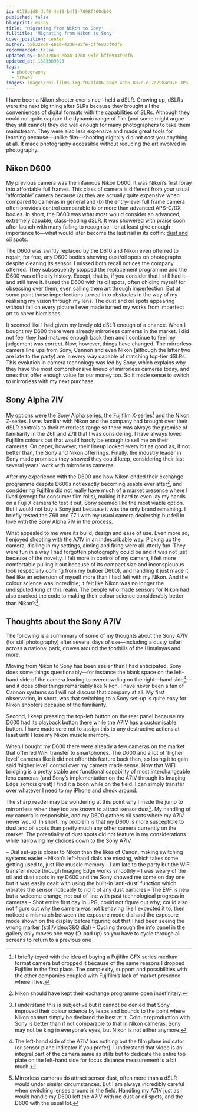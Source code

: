 ```yaml
---
id: 0178b1d8-dcf8-4e19-b4f1-7898f460db09
published: false
blueprint: essay
title: 'Migrating from Nikon to Sony'
fulltitle: 'Migrating from Nikon to Sony'
cover_position: center
author: b5b32860-ebab-42d8-95fe-bff6933f0df6
recommended: false
updated_by: b5b32860-ebab-42d8-95fe-bff6933f0df6
updated_at: 1683309393
tags:
  - photography
  - travel
images: images/rni-films-img-f021fd86-aaa2-4eb6-837c-e17d2984d970.JPG
---
```

I have been a Nikon shooter ever since I held a dSLR. Growing up, dSLRs were the next big thing after SLRs because they brought all the conveniences of digital formats with the capabilities of SLRs. Although they could not quite capture the dynamic range of film (and some might argue they still cannot) they did well enough for many photographers to take them mainstream. They were also less expensive and made great tools for learning because—unlike film—shooting digitally did not cost you anything at all. It made photography accessible without reducing the art involved in photography.

## Nikon D600

My previous camera was the infamous Nikon D600. It was Nikon’s first foray into affordable full frames. This class of camera is different from your usual ‘affordable’ camera because (a) they are actually quite expensive when compared to cameras in general and (b) the entry-level full frame camera often provides control comparable to or more than advanced APS-C/DX bodies. In short, the D600 was what most would consider an advanced, extremely capable, class-leading dSLR. It was showered with praise soon after launch with many failing to recognise—or at least give enough importance to—what would later become the last nail in its coffin: [dust and oil spots](https://uncertainty.com/my-camera-mistake-nikon-d600/).

The D600 was swiftly replaced by the D610 and Nikon even offerred to repair, for free, any D600 bodies showing dust/oil spots on photographs despite cleaning its sensor. I missed both recall notices the company offerred. They subsequently stopped the replacement programme and the D600 was officially history. Except, that is, if you consider that I still had it—and still have it. I used the D600 with its oil spots, often chiding myself for obsessing over them, even calling them art through imperfection. But at some point those imperfections turned into obstacles in the way of my realising my vision through my lens. The dust and oil spots appearing without fail on every picture I ever made turned my works from imperfect art to sheer blemishes.

It seemed like I had given my lovely old dSLR enough of a chance. When I bought my D600 there were already mirrorless cameras in the market. I did not feel they had matured enough back then and I continue to feel my judgement was correct. Now, however, things have changed. The mirrorless camera line ups from Sony, Cannon and even Nikon (although the latter two are late to the party) are in every way capable of matching top-tier dSLRs. This evolution in camera technology was led by Sony, which explains why they have the most comprehensive lineup of mirrorless cameras today, and ones that offer enough value for our money too. So it made sense to switch to mirrorless with my next purchase.

## Sony Alpha 7IV

My options were the Sony Alpha series, the Fujifilm X-series[^1] and the Nikon Z-series. I was familiar with Nikon and the company had brought over their dSLR controls to their mirrorless range so there was always the promise of familiarity in the Z6II and Z7II that I was considering. I have always loved Fujifilm colours but that would hardly be enough to sell me on their cameras. On paper, however, their lineup looked every bit as good as, if not better than, the Sony and Nikon offerrings. Finally, the industry leader in Sony made promises they showed they could keep, considering their last several years’ work with mirrorless cameras.

After my experience with the D600 and how Nikon ended their exchange programme despite D600s not exactly becoming usable ever after[^2], and considering Fujifilm did not really have much of a market presence where I lived (except for consumer film rolls), making it hard to even lay my hands on a Fuji X camera to test it out, Sony seemed like the most viable option. But I would not buy a Sony just because it was the only brand remaining. I briefly tested the Z6II and Z7II with my usual camera dealership but fell in love with the Sony Alpha 7IV in the process.

What appealed to me were its build, design and ease of use. Even more so, I enjoyed shooting with the A7IV in an indescribable way. Picking up the camera, dialling in my settings, aiming and firing were all utterly fun. They were fun in a way I had forgotten photography could be and it was not just because of the novelty. I felt more in control of my camera, I felt more comfortable pulling it out because of its compact size and inconspicuous look (especially coming from my bulkier D600), and handling it just made it feel like an extension of myself more than I had felt with my Nikon. And the colour science was incredible; it felt like Nikon was no longer the undisputed king of this realm. The people who made sensors for Nikon had also cracked the code to making their colour science considerably better than Nikon’s[^3].

## Thoughts about the Sony A7IV

The following is a summmary of some of my thoughts about the Sony A7IV (for still photography) after several days of use—including a dusty safari across a national park, druves around the foothills of the Himalayas and more.

Moving from Nikon to Sony has been easier than I had anticipated. Sony does some things questionably—for instance the blank space on the left-hand side of the camera leading to overcrowding on the right—hand side[^4]—and it does other things remarkably like Nikon. I have never been a fan of Cannon systems so I will not discuss that company at all. My first observation, in short, was that switching to a Sony set-up is quite easy for Nikon shooters because of the familiarity.

Second, I keep pressing the top-left button on the rear panel because my D600 had its playback button there while the A7IV has a customisable button. I have made sure not to assign this to any destructive actions at least until I lose my Nikon muscle memory.

When I bought my D600 there were already a few cameras on the market that offerred WiFi transfer to smartphones. The D600 and a lot of ‘higher level’ cameras like it did not offer this feature back then, so losing it to gain said ‘higher level’ control over my camera made sense. Now that WiFi bridging is a pretty stable and functional capability of most interchangeable lens cameras (and Sony’s implementation on the A7IV through its Imaging Edge sofrqis great) I find it a boon while on the field. I can simply transfer over whatever I need to my iPhone and check around.

The sharp reader may be wondering at this point why I made the jump to mirrorrless when they too are known to attract sensor dust[^5]. My handling of my camera is responsible, and my D600 gathers oil spots where my A7IV never would. In short, my problem is that my D600 is more susceptible to dust and oil spots than pretty much any other camera currently on the market. The potentiality of dust spots did not feature in my considerations while narrowing my choices down to the Sony A7IV.

– Dial set-up is closer to Nikon than the likes of Canon, making switching systems easier
– Nikon’s left-hand dials are missing, which takes some getting used to, just like muscle memory
– I am late to the party but the WiFi transfer mode through Imaging Edge works smoothly
– I was weary of the oil and dust spots in my D600 and the Sony showed me some on day one but it was easily dealt with using the built-in ‘anti-dust’ function which vibrates the sensor noticably to rid it of any dust particles
– The EVF is new but a welcome change, not out of line with past technological progress in cameras
– Shot entire first day in JPG, could not figure out why; could also not figure out why the camera was not behaving like I expected it to, then noticed a mismatch between the exposure mode dial and the exposure mode shown on the display before figuring out that I had been seeing the wrong marker (still/video/S&Q dial)
– Cycling through the info panel in the gallery only moves one way (D-pad up) so you have to cycle through all screens to return to a previous one

[^1]: I briefly toyed with the idea of buying a Fujifilm GFX series medium format camera but dropped it because of the same reasons I dropped Fujifilm in the first place. The complexity, support and possibilities with the other companies coupled with Fujifilm’s lack of market presence where I live.

[^2]: Nikon should have kept their exchange programme open indefinitely.

[^3]: I understand this is subjective but it cannot be denied that Sony improved their colour science by leaps and bounds to the point where Nikon cannot simply be declared the best at it. Colour reproduction with Sony is better than if not comparable to that in Nikon cameras. Sony may not be king in everyone’s eyes, but Nikon is not either anymore.

[^4]: The left-hand side of the A7IV has nothing but the film plane indicator (or sensor plane indicator if you prefer). I understand that video is an integral part of the camera same as stills but to dedicate the entire top plate on the left-hand side for focus distance measurement is a bit much.

[^5]: Mirrorless cameras do attract sensor dust, often more than a dSLR would under similar circumstances. But I am always incredibly careful when switching lenses around in the field. Handling my A7IV just as I would handle my D600 left the A7IV with no dust or oil spots, and the D600 with the usual lot.